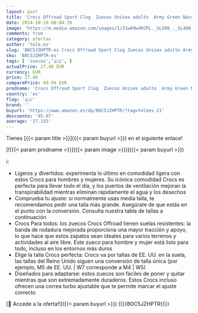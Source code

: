 ```yaml
---
layout: post
title: 'Crocs Offroad Sport Clog  Zuecos Unisex adulto  Army Green Navy  37/38 EU'
date: 2024-10-20 08:04:39
image: 'https://m.media-amazon.com/images/I/31w69w4MJPL._SL500_._SL400_.jpg'
comments: true
category: ofertas
author: 'tole.es'
slug: 'B0C5JZHPTR-es Crocs Offroad Sport Clog Zuecos Unisex adulto Army Green...'
sku: 'B0C5JZHPTR-es'
tags: [ 'zuecos','🇪🇸', ]
actualPrice: 27.46 EUR
currency: EUR
price: 27.46
comparePrice: 49.99 EUR
prodname: 'Crocs Offroad Sport Clog  Zuecos Unisex adulto  Army Green Navy  37/38 EU'
country: 'es'
flag: '🇪🇸'
brand: ''
buyurl: 'https://www.amazon.es/dp/B0C5JZHPTR/?tag=tolees-21'
descuento: '45.07'
average: '27.155'
---
```


Tienes [{{< param title >}}]({{< param buyurl >}}) en el siguiente enlace!

[![{{< param prodname >}}]({{< param image >}})]({{< param buyurl >}})

ℹ️:

- Ligeros y divertidos: experimenta lo último en comodidad ligera con estos Crocs para hombres y mujeres. Su icónica comodidad Crocs es perfecta para llevar todo el día, y los puertos de ventilación mejoran la transpirabilidad mientras eliminan rápidamente el agua y los desechos
- Comprueba tu ajuste: si normalmente usas media talla, te recomendamos pedir una talla más grande. Asegúrate de que estás en el punto con la conversión. Consulta nuestra tabla de tallas a continuación
- Crocs Para todos: los zuecos Crocs Offroad tienen suelas resistentes: la banda de rodadura mejorada proporciona una mayor tracción y apoyo, lo que hace que estos zapatos sean ideales para varios terrenos y actividades al aire libre. Este zueco para hombre y mujer está listo para todo, incluso en los entornos más duros
- Elige la talla Crocs perfecta: Crocs va por tallas de EE. UU. en la suela, las tallas del Reino Unido siguen una conversión de talla única (por ejemplo, M5 de EE. UU. | W7 corresponde a M4 | W5)
- Diseñados para adaptarse: estos zuecos son fáciles de poner y quitar mientras que son extremadamente duraderos. Estos Crocs incluso ofrecen una correa turbo ajustable que te permite marcar el ajuste correcto

[🛒 Accede a la oferta!!]({{< param buyurl >}})
{{<world>}}B0C5JZHPTR{{</world>}}
